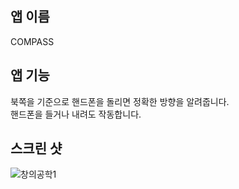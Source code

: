 ## 앱 이름
COMPASS

## 앱 기능
북쪽을 기준으로 핸드폰을 돌리면 정확한 방향을 알려줍니다.  
핸드폰을 들거나 내려도 작동합니다.

## 스크린 샷

![창의공학1](https://user-images.githubusercontent.com/50951220/66380547-a7ea0500-e9f2-11e9-85c9-e6cf1cc80132.PNG)
